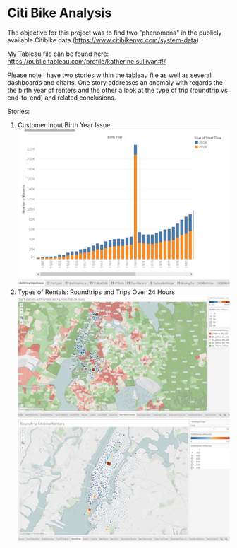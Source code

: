 # Citi Bike Analysis

The objective for this project was to find two "phenomena" in the publicly available Citibike data (https://www.citibikenyc.com/system-data).

My Tableau file can be found here: https://public.tableau.com/profile/katherine.sullivan#!/

Please note I have two stories within the tableau file as well as several dashboards and charts.  One story addresses an anomaly with regards the the birth year of renters and the other a look at the type of trip (roundtrip vs end-to-end) and related conclusions.

Stories:
1) Customer Input Birth Year Issue
![alt text](https://github.com/koegs30/Citibike-Analysis/blob/master/Images/BirthYearGraph.png)
2) Types of Rentals: Roundtrips and Trips Over 24 Hours
![alt_text](https://github.com/koegs30/Citibike-Analysis/blob/master/Images/DurationIncome.png)
![alt_text](https://github.com/koegs30/Citibike-Analysis/blob/master/Images/RoundTrips.png)
